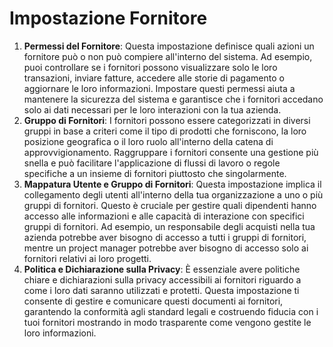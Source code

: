# Impostazione Fornitore

1. **Permessi del Fornitore**: Questa impostazione definisce quali azioni un fornitore può o non può compiere all'interno del sistema. Ad esempio, puoi controllare se i fornitori possono visualizzare solo le loro transazioni, inviare fatture, accedere alle storie di pagamento o aggiornare le loro informazioni. Impostare questi permessi aiuta a mantenere la sicurezza del sistema e garantisce che i fornitori accedano solo ai dati necessari per le loro interazioni con la tua azienda.
2. **Gruppo di Fornitori**: I fornitori possono essere categorizzati in diversi gruppi in base a criteri come il tipo di prodotti che forniscono, la loro posizione geografica o il loro ruolo all'interno della catena di approvvigionamento. Raggruppare i fornitori consente una gestione più snella e può facilitare l'applicazione di flussi di lavoro o regole specifiche a un insieme di fornitori piuttosto che singolarmente.
3. **Mappatura Utente e Gruppo di Fornitori**: Questa impostazione implica il collegamento degli utenti all'interno della tua organizzazione a uno o più gruppi di fornitori. Questo è cruciale per gestire quali dipendenti hanno accesso alle informazioni e alle capacità di interazione con specifici gruppi di fornitori. Ad esempio, un responsabile degli acquisti nella tua azienda potrebbe aver bisogno di accesso a tutti i gruppi di fornitori, mentre un project manager potrebbe aver bisogno di accesso solo ai fornitori relativi ai loro progetti.
4. **Politica e Dichiarazione sulla Privacy**: È essenziale avere politiche chiare e dichiarazioni sulla privacy accessibili ai fornitori riguardo a come i loro dati saranno utilizzati e protetti. Questa impostazione ti consente di gestire e comunicare questi documenti ai fornitori, garantendo la conformità agli standard legali e costruendo fiducia con i tuoi fornitori mostrando in modo trasparente come vengono gestite le loro informazioni.
